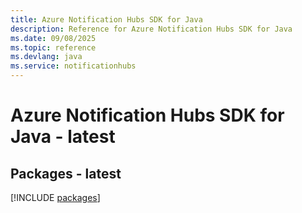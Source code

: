 ```yaml
---
title: Azure Notification Hubs SDK for Java
description: Reference for Azure Notification Hubs SDK for Java
ms.date: 09/08/2025
ms.topic: reference
ms.devlang: java
ms.service: notificationhubs
---
```

# Azure Notification Hubs SDK for Java - latest
## Packages - latest
[!INCLUDE [packages](notification-hubs-index.md)]